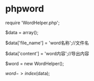 # phpword

require 'WordHelper.php';


$data = array();

$data['file_name'] = 'word名称';//文件名

$data['content'] = 'word内容';//导出内容


$word = new WordHelper();

$word->index($data);
